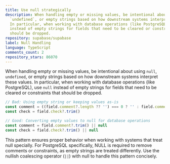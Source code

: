 ```yaml
---
title: Use null strategically
description: When handling empty or missing values, be intentional about using `null`,
  `undefined`, or empty strings based on how downstream systems interpret these values.
  In particular, when working with database operations (like PostgreSQL), use `null`
  instead of empty strings for fields that need to be cleared or constraints that
  should be dropped.
repository: supabase/supabase
label: Null Handling
language: TypeScript
comments_count: 2
repository_stars: 86070
---
```


When handling empty or missing values, be intentional about using `null`, `undefined`, or empty strings based on how downstream systems interpret these values. In particular, when working with database operations (like PostgreSQL), use `null` instead of empty strings for fields that need to be cleared or constraints that should be dropped.

```typescript
// Bad: Using empty string or keeping values as-is
const comment = ((field.comment?.length ?? '') === 0 ? '' : field.comment)?.trim()
const check = field.check?.trim()

// Good: Converting empty values to null for database operations
const comment = field.comment?.trim() || null
const check = field.check?.trim() || null
```

This pattern ensures proper behavior when working with systems that treat null specially. For PostgreSQL specifically, NULL is required to remove comments or constraints, as empty strings are treated differently. Use the nullish coalescing operator (`||`) with null to handle this pattern concisely.